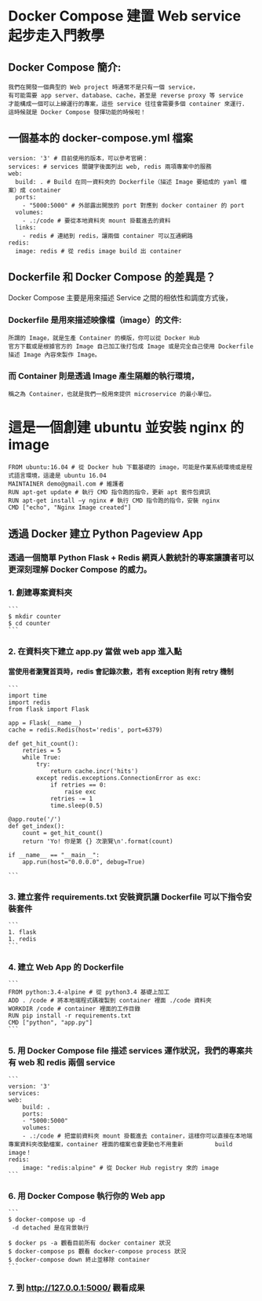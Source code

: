 # Docker Compose 建置 Web service 起步走入門教學
## Docker Compose 簡介:
  ```
  我們在開發一個典型的 Web project 時通常不是只有一個 service，
  有可能需要 app server、database、cache，甚至是 reverse proxy 等 service 
  才能構成一個可以上線運行的專案，這些 service 往往會需要多個 container 來運行.
  這時候就是 Docker Compose 發揮功能的時候啦！
  ```

## 一個基本的 docker-compose.yml 檔案
  ```
  version: '3' # 目前使用的版本，可以參考官網：
  services: # services 關鍵字後面列出 web, redis 兩項專案中的服務
  web:
    build: . # Build 在同一資料夾的 Dockerfile（描述 Image 要組成的 yaml 檔案）成 container
    ports:
      - "5000:5000" # 外部露出開放的 port 對應到 docker container 的 port
    volumes:
      - .:/code # 要從本地資料夾 mount 掛載進去的資料
    links:
      - redis # 連結到 redis，讓兩個 container 可以互通網路
  redis:
    image: redis # 從 redis image build 出 container
  ```
  
## Dockerfile 和 Docker Compose 的差異是？
  Docker Compose 主要是用來描述 Service 之間的相依性和調度方式後，
  ### Dockerfile 是用來描述映像檔（image）的文件:
  ```
  所謂的 Image，就是生產 Container 的模版，你可以從 Docker Hub 
  官方下載或是根據官方的 Image 自己加工後打包成 Image 或是完全自己使用 Dockerfile 
  描述 Image 內容來製作 Image。
  ```
  ### 而 Container 則是透過 Image 產生隔離的執行環境，
  ```
  稱之為 Container，也就是我們一般用來提供 microservice 的最小單位。
  ```
  
  # 這是一個創建 ubuntu 並安裝 nginx 的 image
  ```
  FROM ubuntu:16.04 # 從 Docker hub 下載基礎的 image，可能是作業系統環境或是程式語言環境，這邊是 ubuntu 16.04
  MAINTAINER demo@gmail.com # 維護者
  RUN apt-get update # 執行 CMD 指令跑的指令，更新 apt 套件包資訊
  RUN apt-get install –y nginx # 執行 CMD 指令跑的指令，安裝 nginx
  CMD ["echo", "Nginx Image created"]
  ```
  ## 透過 Docker 建立 Python Pageview App
  ### 透過一個簡單 Python Flask + Redis 網頁人數統計的專案讓讀者可以更深刻理解 Docker Compose 的威力。
  ### 1. 創建專案資料夾
    ```
    $ mkdir counter
    $ cd counter
    ```
  ### 2. 在資料夾下建立 app.py 當做 web app 進入點
  #### 當使用者瀏覽首頁時，redis 會記錄次數，若有 exception 則有 retry 機制
    ```
    import time
    import redis
    from flask import Flask

    app = Flask(__name__)
    cache = redis.Redis(host='redis', port=6379)

    def get_hit_count():
        retries = 5
        while True:
            try:
                return cache.incr('hits')
            except redis.exceptions.ConnectionError as exc:
                if retries == 0:
                    raise exc
                retries -= 1
                time.sleep(0.5)

    @app.route('/')
    def get_index():
        count = get_hit_count()
        return 'Yo! 你是第 {} 次瀏覽\n'.format(count)

    if __name__ == "__main__":
        app.run(host="0.0.0.0", debug=True)
        
    ```
  ### 3. 建立套件 requirements.txt 安裝資訊讓 Dockerfile 可以下指令安裝套件
    ```
    1. flask
    1. redis
    ```
  ### 4. 建立 Web App 的 Dockerfile
    ```
    FROM python:3.4-alpine # 從 python3.4 基礎上加工
    ADD . /code # 將本地端程式碼複製到 container 裡面 ./code 資料夾
    WORKDIR /code # container 裡面的工作目錄
    RUN pip install -r requirements.txt
    CMD ["python", "app.py"]
    ```
  ### 5. 用 Docker Compose file 描述 services 運作狀況，我們的專案共有 web 和 redis 兩個 service
    ```
    version: '3'
    services:
    web:
        build: .
        ports:
        - "5000:5000"
        volumes:
        - .:/code # 把當前資料夾 mount 掛載進去 container，這樣你可以直接在本地端專案資料夾改動檔案，container 裡面的檔案也會更動也不用重新         build image！
    redis:
        image: "redis:alpine" # 從 Docker Hub registry 來的 image
    ```
  ### 6. 用 Docker Compose 執行你的 Web app
    ```
    $ docker-compose up -d
     -d detached 是在背景執行
     
    $ docker ps -a 觀看目前所有 docker container 狀況
    $ docker-compose ps 觀看 docker-compose process 狀況
    $ docker-compose down 終止並移除 container 
    ```
  ### 7. 到 http://127.0.0.1:5000/ 觀看成果
  
  
  
  
